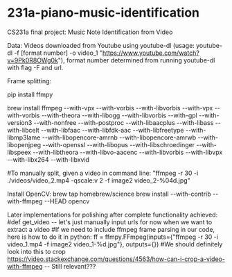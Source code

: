 # 231a-piano-music-identification
CS231a final project: Music Note Identification from Video

Data: Videos downloaded from Youtube using youtube-dl (usage: youtube-dl -f [format number] -o video_1 "https://www.youtube.com/watch?v=9Pk0R8OWg0k"), format number determined from running youtube-dl with flag -F and url.

Frame splitting: 

pip install ffmpy 

brew install ffmpeg --with-vpx --with-vorbis --with-libvorbis --with-vpx --with-vorbis --with-theora --with-libogg --with-libvorbis --with-gpl --with-version3 --with-nonfree --with-postproc --with-libaacplus --with-libass --with-libcelt --with-libfaac --with-libfdk-aac --with-libfreetype --with-libmp3lame --with-libopencore-amrnb --with-libopencore-amrwb --with-libopenjpeg --with-openssl --with-libopus --with-libschroedinger --with-libspeex --with-libtheora --with-libvo-aacenc --with-libvorbis --with-libvpx --with-libx264 --with-libxvid

#To manually split, given a video in command line: "ffmpeg  -r 30 -i ./videos/video_2.mp4 -qscale:v 2 -f image2 video_2-%04d.jpg"


Install OpenCV:
brew tap homebrew/science
brew install --with-contrib --with-ffmpeg --HEAD opencv

Later implementations for polishing after complete functionality achieved:
#def get_video -- let's just manually input urls for now when we want to extract a video
#If we need to include ffmpeg frame parsing in our code, here is how to do it in python: ff = ffmpy.FFmpeg(inputs={"ffmpeg -r 30 -i video_1.mp4 -f image2 video_1-%d.jpg"}, outputs={})
#We should definitely look into this to crop https://video.stackexchange.com/questions/4563/how-can-i-crop-a-video-with-ffmpeg -- Still relevant???